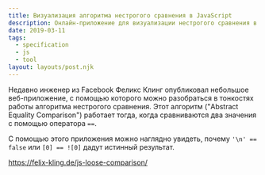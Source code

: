 ```yaml
---
title: Визуализация алгоритма нестрогого сравнения в JavaScript
description: Онлайн-приложение для визуализации нестрогого сравнения в JavaScript
date: 2019-03-11
tags:
  - specification
  - js
  - tool
layout: layouts/post.njk
---
```

Недавно инженер из Facebook Феликс Клинг опубликовал небольшое веб-приложение, с помощью которого можно разобраться в тонкостях работы алгоритма нестрогого сравнения. Этот алгоритм ("Abstract Equality Comparison") работает тогда, когда сравниваются два значения с помощью оператора `==`.

С помощью этого приложения можно наглядно увидеть, почему `'\n' == false` или `[0] == ![0]` дадут истинный результат.

https://felix-kling.de/js-loose-comparison/ 
